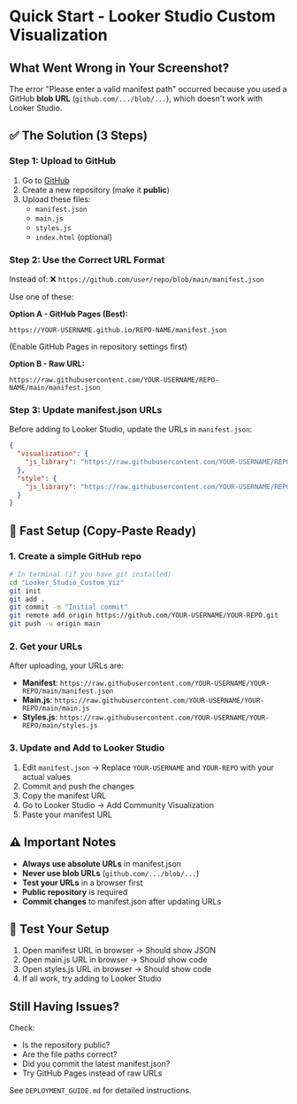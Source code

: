 # Quick Start - Looker Studio Custom Visualization

## What Went Wrong in Your Screenshot?

The error "Please enter a valid manifest path" occurred because you used a GitHub **blob URL** (`github.com/.../blob/...`), which doesn't work with Looker Studio.

## ✅ The Solution (3 Steps)

### Step 1: Upload to GitHub

1. Go to [GitHub](https://github.com)
2. Create a new repository (make it **public**)
3. Upload these files:
   - `manifest.json`
   - `main.js`
   - `styles.js`
   - `index.html` (optional)

### Step 2: Use the Correct URL Format

Instead of: ❌ `https://github.com/user/repo/blob/main/manifest.json`

Use one of these:

**Option A - GitHub Pages (Best):**
```
https://YOUR-USERNAME.github.io/REPO-NAME/manifest.json
```
(Enable GitHub Pages in repository settings first)

**Option B - Raw URL:**
```
https://raw.githubusercontent.com/YOUR-USERNAME/REPO-NAME/main/manifest.json
```

### Step 3: Update manifest.json URLs

Before adding to Looker Studio, update the URLs in `manifest.json`:

```json
{
  "visualization": {
    "js_library": "https://raw.githubusercontent.com/YOUR-USERNAME/REPO-NAME/main/main.js"
  },
  "style": {
    "js_library": "https://raw.githubusercontent.com/YOUR-USERNAME/REPO-NAME/main/styles.js"
  }
}
```

## 🚀 Fast Setup (Copy-Paste Ready)

### 1. Create a simple GitHub repo

```bash
# In terminal (if you have git installed)
cd "Looker_Studio_Custom_Viz"
git init
git add .
git commit -m "Initial commit"
git remote add origin https://github.com/YOUR-USERNAME/YOUR-REPO.git
git push -u origin main
```

### 2. Get your URLs

After uploading, your URLs are:
- **Manifest**: `https://raw.githubusercontent.com/YOUR-USERNAME/YOUR-REPO/main/manifest.json`
- **Main.js**: `https://raw.githubusercontent.com/YOUR-USERNAME/YOUR-REPO/main/main.js`
- **Styles.js**: `https://raw.githubusercontent.com/YOUR-USERNAME/YOUR-REPO/main/styles.js`

### 3. Update and Add to Looker Studio

1. Edit `manifest.json` → Replace `YOUR-USERNAME` and `YOUR-REPO` with your actual values
2. Commit and push the changes
3. Copy the manifest URL
4. Go to Looker Studio → Add Community Visualization
5. Paste your manifest URL

## ⚠️ Important Notes

- **Always use absolute URLs** in manifest.json
- **Never use blob URLs** (`github.com/.../blob/...`)
- **Test your URLs** in a browser first
- **Public repository** is required
- **Commit changes** to manifest.json after updating URLs

## 🧪 Test Your Setup

1. Open manifest URL in browser → Should show JSON
2. Open main.js URL in browser → Should show code
3. Open styles.js URL in browser → Should show code
4. If all work, try adding to Looker Studio

## Still Having Issues?

Check:
- Is the repository public?
- Are the file paths correct?
- Did you commit the latest manifest.json?
- Try GitHub Pages instead of raw URLs

See `DEPLOYMENT_GUIDE.md` for detailed instructions.

